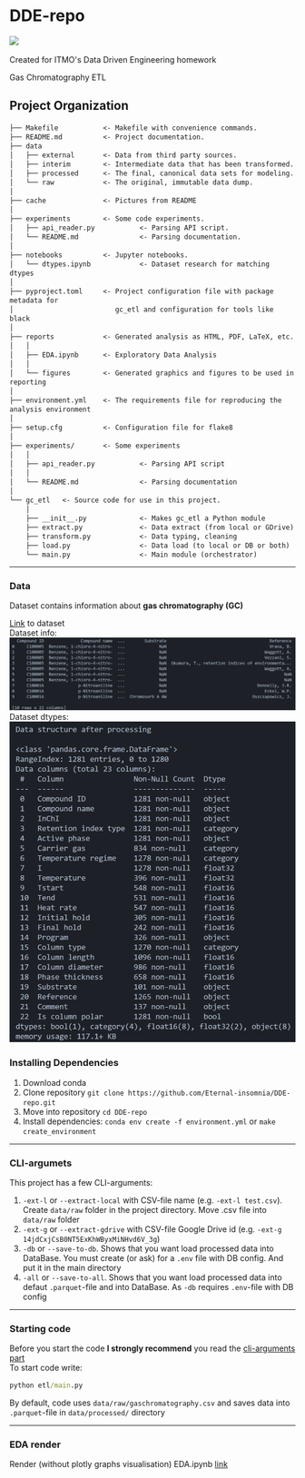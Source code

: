 # DDE-repo

<a target="_blank" href="https://cookiecutter-data-science.drivendata.org/">
    <img src="https://img.shields.io/badge/CCDS-Project%20template-328F97?logo=cookiecutter" />
</a>

Created for ITMO's Data Driven Engineering homework

Gas Chromatography ETL

## Project Organization

```
├── Makefile           <- Makefile with convenience commands.
├── README.md          <- Project documentation.
├── data
│   ├── external       <- Data from third party sources.
│   ├── interim        <- Intermediate data that has been transformed.
│   ├── processed      <- The final, canonical data sets for modeling.
│   └── raw            <- The original, immutable data dump.
│
├── cache              <- Pictures from README
│
├── experiments        <- Some code experiments.
│   ├── api_reader.py           <- Parsing API script.
│   └── README.md               <- Parsing documentation.
│
├── notebooks          <- Jupyter notebooks.
│   └── dtypes.ipynb            <- Dataset research for matching dtypes
│
├── pyproject.toml     <- Project configuration file with package metadata for 
│                         gc_etl and configuration for tools like black
│
├── reports            <- Generated analysis as HTML, PDF, LaTeX, etc.
│   │
│   ├── EDA.ipynb      <- Exploratory Data Analysis
│   │
│   └── figures        <- Generated graphics and figures to be used in reporting
│
├── environment.yml    <- The requirements file for reproducing the analysis environment
│
├── setup.cfg          <- Configuration file for flake8
│
├── experiments/       <- Some experiments
│   │
│   ├── api_reader.py           <- Parsing API script
│   │
│   └── README.md               <- Parsing documentation
│
└── gc_etl   <- Source code for use in this project.
    │
    ├── __init__.py             <- Makes gc_etl a Python module
    ├── extract.py              <- Data extract (from local or GDrive)
    ├── transform.py            <- Data typing, cleaning
    ├── load.py                 <- Data load (to local or DB or both)
    └── main.py                 <- Main module (orchestrator)
```

---

### Data
Dataset contains information about **gas chromatography (GC)**

[Link](https://drive.google.com/file/d/1twkoRrET6qJqgXPzG9jzrMqQikSzi1Ok/view?usp=sharing) to dataset  
Dataset info:
![read_data_result](cache/read_data_result.png)
Dataset dtypes:
![data_dtypes](cache/data_processing_result.png)

### Installing Dependencies
1. Download conda
2. Clone repository ```git clone https://github.com/Eternal-insomnia/DDE-repo.git```
3. Move into repository ```cd DDE-repo```
4. Install dependencies: ```conda env create -f environment.yml``` or ```make create_environment```

---

### CLI-argumets
This project has a few CLI-arguments:  
1. `-ext-l` or `--extract-local` with CSV-file name (e.g. `-ext-l test.csv`). Create `data/raw` folder in the project directory. Move .csv file into `data/raw` folder
2. `-ext-g` or `--extract-gdrive` with CSV-file Google Drive id (e.g. `-ext-g 14jdCxjCsB0NT5ExKhWByxMiNHvd6V_3g`)
3. `-db` or `--save-to-db`. Shows that you want load processed data into DataBase. You must create (or ask) for a `.env` file with DB config. And put it in the main directory
4. `-all` or `--save-to-all`. Shows that you want load processed data into defaut `.parquet`-file and into DataBase. As `-db` requires `.env`-file with DB config

---

### Starting code
Before you start the code **I strongly recommend** you read the [cli-arguments part](#cli-arguments)  
To start code write:  
```cmd
python etl/main.py
```  
By default, code uses `data/raw/gaschromatography.csv` and saves data into `.parquet`-file in `data/processed/` directory

---

### EDA render
Render (without plotly graphs visualisation) EDA.ipynb [link](https://nbviewer.org/github/Eternal-insomnia/DDE-repo/blob/main/notebooks/EDA.ipynb)
